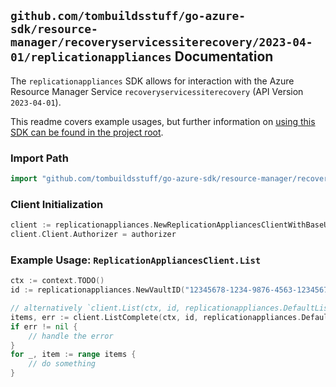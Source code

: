 
## `github.com/tombuildsstuff/go-azure-sdk/resource-manager/recoveryservicessiterecovery/2023-04-01/replicationappliances` Documentation

The `replicationappliances` SDK allows for interaction with the Azure Resource Manager Service `recoveryservicessiterecovery` (API Version `2023-04-01`).

This readme covers example usages, but further information on [using this SDK can be found in the project root](https://github.com/tombuildsstuff/go-azure-sdk/tree/main/docs).

### Import Path

```go
import "github.com/tombuildsstuff/go-azure-sdk/resource-manager/recoveryservicessiterecovery/2023-04-01/replicationappliances"
```


### Client Initialization

```go
client := replicationappliances.NewReplicationAppliancesClientWithBaseURI("https://management.azure.com")
client.Client.Authorizer = authorizer
```


### Example Usage: `ReplicationAppliancesClient.List`

```go
ctx := context.TODO()
id := replicationappliances.NewVaultID("12345678-1234-9876-4563-123456789012", "example-resource-group", "vaultValue")

// alternatively `client.List(ctx, id, replicationappliances.DefaultListOperationOptions())` can be used to do batched pagination
items, err := client.ListComplete(ctx, id, replicationappliances.DefaultListOperationOptions())
if err != nil {
	// handle the error
}
for _, item := range items {
	// do something
}
```
